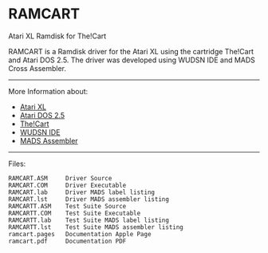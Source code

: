 # RAMCART
Atari XL Ramdisk for The!Cart

RAMCART is a Ramdisk driver for the Atari XL using the cartridge The!Cart and Atari DOS 2.5. The driver was developed using WUDSN IDE and MADS Cross Assembler.

---

More Information about:

- [Atari XL](https://en.wikipedia.org/wiki/Atari_8-bit_family)
- [Atari DOS 2.5](https://en.wikipedia.org/wiki/Atari_DOS#2.5)
- [The!Cart](http://www.mega-hz.de/Angebote/THE!CART/THE!CART_EN.htm)
- [WUDSN IDE](http://www.wudsn.com/index.php/ide)
- [MADS Assembler](http://mads.atari8.info/mads_eng.html)

---

Files:

    RAMCART.ASM     Driver Source
    RAMCART.COM     Driver Executable 
    RAMCART.lab     Driver MADS label listing
    RAMCART.lst     Driver MADS assembler listing 
    RAMCARTT.ASM    Test Suite Source
    RAMCARTT.COM    Test Suite Executable
    RAMCARTT.lab    Test Suite MADS label listing
    RAMCARTT.lst    Test Suite MADS assembler listing
    ramcart.pages   Documentation Apple Page 
    ramcart.pdf     Documentation PDF
    